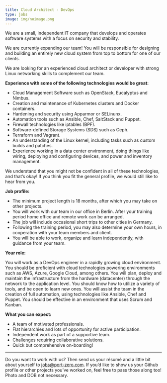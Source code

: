 ```yaml
---
title: Cloud Architect - DevOps
type: jobs
image: img/noimage.png
---
```


We are a small, independent IT company that develops and operates software systems with a focus on security and stability.

We are currently expanding our team! You will be responsible for designing and building an entirely new cloud system from top to bottom for one of our clients.

We are looking for an experienced cloud architect or developer with strong Linux networking skills to complement our team.

**Experience with some of the following technologies would be great:**

* Cloud Management Software such as OpenStack, Eucalyptus and Nimbus.
* Creation and maintenance of Kubernetes clusters and Docker containers.
* Hardening and security using Apparmor or SELinunx.
* Automation tools such as Ansible, Chef, SaltStack and Puppet.
* Firewall technologies like iptables (BPF).
* Software-defined Storage Systems (SDS) such as Ceph.
* Terraform and Vagrant.
* An understanding of the Linux kernel, including tasks such as custom builds and patches.
* Experience working in a data center environment, doing things like wiring, deploying and configuring devices, and power and inventory management.

We understand that you might not be confident in all of these technologies, and that’s okay! If you think you fit the general profile, we would still like to hear from you.

**Job profile:**

* The minimum project length is 18 months, after which you may take on other projects.
* You will work with our team in our office in Berlin. After your training period home office and remote work can be arranged.
* The job will include occasional short trips to other cities in Germany.
* Following the training period, you may also determine your own hours, in cooperation with your team members and client.
* You will be able to work, organize and learn independently, with guidance from your team.

**Your role:**

You will work as a DevOps engineer in a rapidly growing cloud environment. You should be proficient with cloud technologies powering environments such as AWS, Azure, Google Cloud, among others. You will plan, deploy and maintain the infrastructure from the hardware (datacenter) through the network to the application level. You should know how to utilize a variety of tools, and be open to learn new ones. You will assist the team in the creation of full automation, using technologies like Ansible, Chef and Puppet. You should be effective in an environment that uses Scrum and Kanban.

**What you can expect:**

* A team of motivated professionals.
* Flat hierarchies and lots of opportunity for active participation.
* Independent work as part of a supportive team.
* Challenges requiring collaborative solutions.
* Quick but comprehensive on-boarding!

---

Do you want to work with us? Then send us your résumé and a little bit about yourself to jobs@port-zero.com. If you’d like to show us your Github profile or other projects you’ve worked on, feel free to pass those along too! Photo and DOB not necessary.

